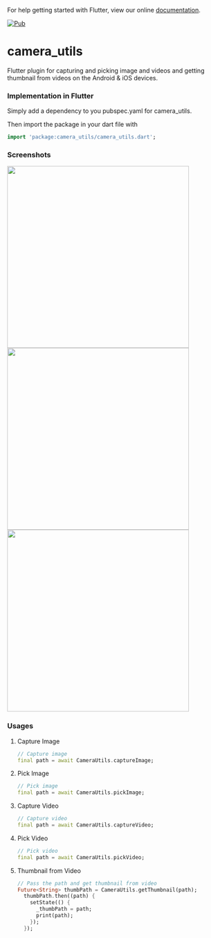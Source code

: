 For help getting started with Flutter, view our online
[documentation](https://flutter.io/).


[![Pub](https://img.shields.io/badge/Pub-0.1.7-orange.svg?style=flat-square)](https://pub.dartlang.org/packages/camera_utils)



# camera_utils

Flutter plugin for capturing and picking image and videos and getting thumbnail from videos on the Android & iOS devices.

### Implementation in Flutter

Simply add a dependency to you pubspec.yaml for camera_utils.

Then import the package in your dart file with

```dart
import 'package:camera_utils/camera_utils.dart';
```

### Screenshots

<img height="420px" src="https://github.com/flutter-devs/camera_utils/blob/master/assets/screenshots/screenshot1.jpg"> <img height="420px" src="https://github.com/flutter-devs/camera_utils/blob/master/assets/screenshots/screenshot2.jpg"> <img height="420px" src="https://github.com/flutter-devs/camera_utils/blob/master/assets/screenshots/screenshot3.jpg">


### Usages

1. Capture Image

    ```dart
    // Capture image
    final path = await CameraUtils.captureImage;
    ```
2. Pick Image

     ```dart
     // Pick image
    final path = await CameraUtils.pickImage;
    ```
3. Capture Video

    ```dart
    // Capture video
    final path = await CameraUtils.captureVideo;
    ```
4. Pick Video

    ```dart
    // Pick video
    final path = await CameraUtils.pickVideo;
    ```
5. Thumbnail from Video

    ```dart
    // Pass the path and get thumbnail from video
    Future<String> thumbPath = CameraUtils.getThumbnail(path);
      thumbPath.then((path) {
        setState(() {
          _thumbPath = path;
          print(path);
        });
      });
    ```
